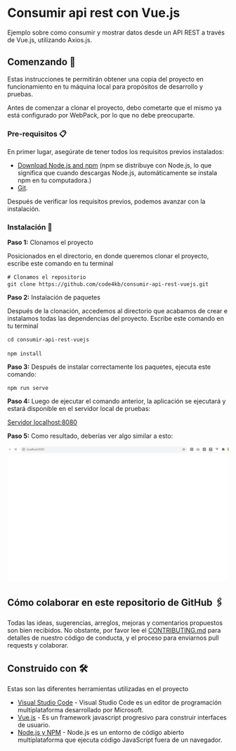 # Consumir api rest con Vue.js

Ejemplo sobre como consumir y mostrar datos desde un API REST a través de Vue.js, utilizando Axios.js. 


## Comenzando 🚀

Estas instrucciones te permitirán obtener una copia del proyecto en funcionamiento en tu máquina local para propósitos de desarrollo y pruebas.

Antes de comenzar a clonar el proyecto, debo cometarte que el mismo ya está configurado por WebPack, por lo que no debe preocuparte.


### Pre-requisitos 📋

En primer lugar, asegúrate de tener todos los requisitos previos instalados:

- [Download Node.js and npm](https://nodejs.org/en/download/) (npm se distribuye con Node.js, lo que significa que cuando descargas Node.js, automáticamente se instala npm en tu computadora.)
- [Git](https://git-scm.com/).

Después de verificar los requisitos previos, podemos avanzar con la instalación.

### Instalación 🔧

**Paso 1:** Clonamos el proyecto

Posicionados en el directorio, en donde queremos clonar el proyecto, escribe este comando en tu terminal

```
# Clonamos el repositorio
git clone https://github.com/code4kb/consumir-api-rest-vuejs.git

```

**Paso 2:**  Instalación de paquetes

Después de la clonación, accedemos al directorio que acabamos de crear e instalamos todas las dependencias del proyecto. Escribe este comando en tu terminal

```
cd consumir-api-rest-vuejs

npm install
```

**Paso 3:** Después de instalar correctamente los paquetes, ejecuta este comando:

```
npm run serve

```

**Paso 4:** Luego de ejecutar el comando anterior, la aplicación se ejecutará y estará disponible en el servidor local de pruebas:

[Servidor localhost:8080](http://localhost:8080)


**Paso 5:** Como resultado, deberías ver algo similar a esto:



![GitHub repo](https://raw.githubusercontent.com/code4kb/consumir-api-rest-vuejs/master/src/assets/repo_github_vuejs.gif "Repo")


## Cómo colaborar en este repositorio de GitHub 🖇️

Todas las ideas, sugerencias, arreglos, mejoras y comentarios propuestos son bien recibidos. No obstante, por favor lee el [CONTRIBUTING.md](https://github.com/code4kb/consumir-api-rest-vuejs/blob/master/CONTRIBUTING.md) para detalles de nuestro código de conducta, y el proceso para enviarnos pull requests y colaborar.


## Construido con 🛠️

Estas son las diferentes herramientas utilizadas en el proyecto

* [Visual Studio Code](https://code.visualstudio.com/) - Visual Studio Code es un editor de programación multiplataforma desarrollado por Microsoft.
* [Vue.js](https://vuejs.org/) - Es un framework javascript progresivo para construir interfaces de usuario.
* [Node.js y NPM](https://nodejs.org/es/) - Node.js es un entorno de código abierto multiplataforma que ejecuta código JavaScript fuera de un navegador.
